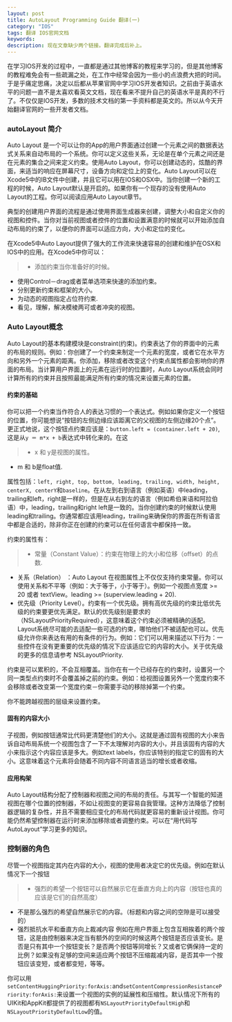 ```yaml
---
layout: post
title: AutoLayout Programming Guide 翻译(一)
category: "IOS"
tags: 翻译 IOS官网文档
keywords: 
description: 现在文章缺少两个链接。翻译完成后补上。
---
```


在学习IOS开发的过程中，一直都是通过其他博客的教程来学习的，但是其他博客的教程难免会有一些疏漏之处，在工作中经常会因为一些小的点浪费大把的时间。于是乎痛定思痛，决定以后都从苹果官网中学习IOS开发者知识。之前由于英语水平的问题一直不是太喜欢看英文文档，现在看来不提升自己的英语水平是真的不行了。不仅仅是IOS开发，多数的技术文档的第一手资料都是英文的。所以从今天开始翻译官网的一些开发者文档。


### autoLayout 简介 ###
Auto Layout 是一个可以让你的App的用户界面通过创建一个元素之间的数据表达式关系来自动布局的一个系统。你可以定义这些关系，无论是在单个元素之间还是在元素的集合之间来定义约束。使用Auto Layout，你可以创建动态的，炫酷的界面，来适当的响应在屏幕尺寸，设备方向和定位上的变化。Auto Layout可以在Xcode5中的IB文件中创建，并且它可以用在IOS和OSX中。当你创建一个新的工程的时候，Auto Layout默认是开启的。如果你有一个现存的没有使用Auto Layout的工程。你可以阅读应用Auto Layout章节。

典型的创建用户界面的流程是通过使用界面生成器来创建，调整大小和自定义你的视图和控件。当你对当前视图或者控件的位置和设置满意的时候就可以开始添加自动布局的约束了，以便你的界面可以适应方向，大小和定位的变化。

在Xcode5中Auto Layout提供了强大的工作流来快速容易的创建和维护在OSX和IOS中的应用。在Xcode5中你可以：   
> - 添加约束当你准备好的时候。  
- 使用Control－drag或者菜单选项来快速的添加约束。  
- 分别更新约束和框架的大小。  
- 为动态的视图指定占位符约束.   
- 看见，理解，解决模棱两可或者冲突的视图。

### Auto Layout概念 ###

Auto Layout的基本构建模块是constraint(约束)。约束表达了你的界面中的元素的布局的规则。例如：你创建了一个约束来制定一个元素的宽度，或者它在水平方向和另外一个元素的距离。你添加，移除或者改变这个约束点属性都会影响你的界面的布局。当计算用户界面上的元素在运行时的位置时，Auto Layout系统会同时计算所有的约束并且按照最能满足所有约束的情况来设置元素的位置。

#### 约束的基础 ####
你可以把一个约束当作符合人的表达习惯的一个表达式。例如如果你定义一个按钮的位置，你可能想说“按钮的左侧边缘应该距离它的父视图的左侧边缘20个点”。更正式地说，这个按钮点约束应该是：`button.left = (container.left + 20)`,这是从`y ＝ m*x + b`表达式中转化来的。在这   
> - x 和 y是视图的属性。    
- m 和 b是float值.


属性包括：`left, right, top, bottom, leading, trailing, width, height, centerX, centerY`和`baseline`。在从左到右到语言（例如英语）中leading，trailing和left，right是一样的，但是在从右到左的语言（例如希伯来语和阿拉伯语）中，leading，trailing和right left是一致的。当你创建约束的时候默认使用leading和trailing。你通常都应该用leading，trailing来确保你的界面在所有语言中都是合适的，除非你正在创建的约束可以在任何语言中都保持一致。


约束的属性有：   
> - 常量（Constant Value）：约束在物理上的大小和位移（offset）的点数.   
- 关系（Relation） ：Auto Layout 在视图属性上不仅仅支持约束常量。你可以使用关系和不平等（例如：大于等于，小于等于）。例如一个视图点宽度 >= 20 或者 textView。leading >= (superview.leading + 20).   
-  优先级（Priority Level）。约束有一个优先级。拥有高优先级的约束比低优先级的约束要更优先满足。默认的优先级别是要求的（NSLayoutPriorityRequired），这意味着这个约束必须被精确的适配。Layout系统尽可能的去适配一些可选的约束，哪怕他们不被适配也可以。优先级允许你来表达有用的有条件的行为。例如：它们可以用来描述以下行为：一些控件在没有更重要的优先级的情况下应该适应它的内容的大小。关于优先级的更多的信息请参考 NSLayoutPriority.

约束是可以累积的，不会互相覆盖。当你在有一个已经存在的约束时，设置另一个同一类型点约束时不会覆盖掉之前的约束。例如：给视图设置另外一个宽度约束不会移除或者改变第一个宽度约束－你需要手动的移除掉第一个约束。


你不能跨越视图的层级来设置约束。

#### 固有的内容大小 ####

子视图，例如按钮通常比代码更清楚他们的大小。这就是通过固有视图的大小来告诉自动布局系统一个视图包含了一下不太理解对内容的大小，并且该固有内容的大小来指示这个内容应该是多大。例如text labels，你应该特别的指定它的固有的大小。这意味着这个元素将会随着不同内容不同语言适当的增长或者收缩。

#### 应用构架 ####

Auto Layout结构分配了控制器和视图之间的布局的责任。与其写一个智能的知道视图在哪个位置的控制器，不如让视图变的更容易自我管理。这种方法降低了控制器逻辑的复杂性，并且不需要相应变化的布局代码就更容易的重新设计视图。你可能仍然希望控制器在运行时来添加移除或者调整约束。可以在“用代码写AutoLayout”学习更多的知识。

### 控制器的角色 ###

尽管一个视图指定其内在内容的大小，视图的使用者决定它的优先级。例如在默认情况下一个按钮
> - 强烈的希望一个按钮可以自然展示它在垂直方向上的内容（按钮也真的应该是它们的自然高度）
- 不是那么强烈的希望自然展示它的内容。（标题和内容之间的空隙是可以接受的）
- 强烈抵抗水平和垂直方向上裁减内容
例如在用户界面上包含互相挨着的两个按钮，这是由控制器来决定当有额外的空间的时候这两个按钮是否应该变长。是否是只有其中一个按钮变长？是否两个按钮等同增长？又或者它俩保持一定的比例？如果没有足够的空间来适应两个按钮不压缩裁减内容，是否其中一个按钮应该变短，或者都变短，等等。  

你可以用`setContentHuggingPriority:forAxis:`and`setContentCompressionResistancePriority:forAxis:`来设置一个视图的实例的延展性和压缩性。默认情况下所有的UIKit和AppKit都提供了的视图都有`NSLayoutPriorityDefaultHigh`和`NSLayoutPriorityDefaultLow`的值。





